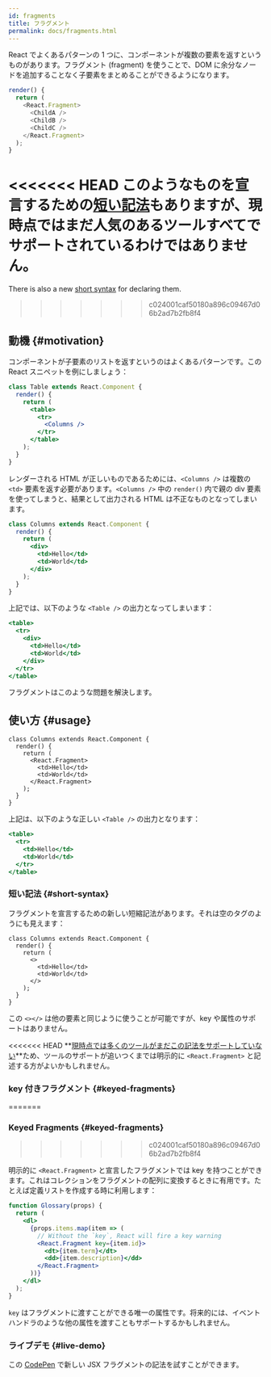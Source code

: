 ```yaml
---
id: fragments
title: フラグメント
permalink: docs/fragments.html
---
```


React でよくあるパターンの 1 つに、コンポーネントが複数の要素を返すというものがあります。フラグメント (fragment) を使うことで、DOM に余分なノードを追加することなく子要素をまとめることができるようになります。

```js
render() {
  return (
    <React.Fragment>
      <ChildA />
      <ChildB />
      <ChildC />
    </React.Fragment>
  );
}
```

<<<<<<< HEAD
このようなものを宣言するための[短い記法](#short-syntax)もありますが、現時点ではまだ人気のあるツールすべてでサポートされているわけではありません。
=======
There is also a new [short syntax](#short-syntax) for declaring them.
>>>>>>> c024001caf50180a896c09467d06b2ad7b2fb8f4

## 動機 {#motivation}

コンポーネントが子要素のリストを返すというのはよくあるパターンです。この React スニペットを例にしましょう：

```jsx
class Table extends React.Component {
  render() {
    return (
      <table>
        <tr>
          <Columns />
        </tr>
      </table>
    );
  }
}
```

レンダーされる HTML が正しいものであるためには、`<Columns />` は複数の `<td>` 要素を返す必要があります。`<Columns />` 中の `render()` 内で親の div 要素を使ってしまうと、結果として出力される HTML は不正なものとなってしまいます。

```jsx
class Columns extends React.Component {
  render() {
    return (
      <div>
        <td>Hello</td>
        <td>World</td>
      </div>
    );
  }
}
```

上記では、以下のような `<Table />` の出力となってしまいます：

```jsx
<table>
  <tr>
    <div>
      <td>Hello</td>
      <td>World</td>
    </div>
  </tr>
</table>
```

フラグメントはこのような問題を解決します。

## 使い方 {#usage}

```jsx{4,7}
class Columns extends React.Component {
  render() {
    return (
      <React.Fragment>
        <td>Hello</td>
        <td>World</td>
      </React.Fragment>
    );
  }
}
```

上記は、以下のような正しい `<Table />` の出力となります：

```jsx
<table>
  <tr>
    <td>Hello</td>
    <td>World</td>
  </tr>
</table>
```

### 短い記法 {#short-syntax}

フラグメントを宣言するための新しい短縮記法があります。それは空のタグのようにも見えます：

```jsx{4,7}
class Columns extends React.Component {
  render() {
    return (
      <>
        <td>Hello</td>
        <td>World</td>
      </>
    );
  }
}
```

この `<></>` は他の要素と同じように使うことが可能ですが、key や属性のサポートはありません。

<<<<<<< HEAD
**[現時点では多くのツールがまだこの記法をサポートしていない](/blog/2017/11/28/react-v16.2.0-fragment-support.html#support-for-fragment-syntax)**ため、ツールのサポートが追いつくまでは明示的に `<React.Fragment>` と記述する方がよいかもしれません。

### key 付きフラグメント {#keyed-fragments}
=======
### Keyed Fragments {#keyed-fragments}
>>>>>>> c024001caf50180a896c09467d06b2ad7b2fb8f4

明示的に `<React.Fragment>` と宣言したフラグメントでは key を持つことができます。これはコレクションをフラグメントの配列に変換するときに有用です。たとえば定義リストを作成する時に利用します：

```jsx
function Glossary(props) {
  return (
    <dl>
      {props.items.map(item => (
        // Without the `key`, React will fire a key warning
        <React.Fragment key={item.id}>
          <dt>{item.term}</dt>
          <dd>{item.description}</dd>
        </React.Fragment>
      ))}
    </dl>
  );
}
```

`key` はフラグメントに渡すことができる唯一の属性です。将来的には、イベントハンドラのような他の属性を渡すこともサポートするかもしれません。

### ライブデモ {#live-demo}

この [CodePen](https://codepen.io/reactjs/pen/VrEbjE?editors=1000) で新しい JSX フラグメントの記法を試すことができます。
